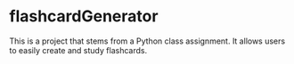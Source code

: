 # flashcardGenerator

This is a project that stems from a Python class assignment. It allows users to easily create and study flashcards.

